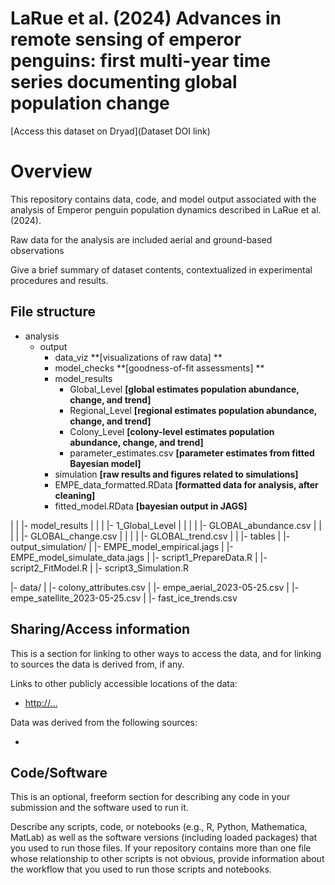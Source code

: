 # LaRue et al. (2024) Advances in remote sensing of emperor penguins: first multi-year time series documenting global population change

[Access this dataset on Dryad](Dataset DOI link)

# Overview

This repository contains data, code, and model output associated with the analysis of Emperor penguin population dynamics described in LaRue et al. (2024).

Raw data for the analysis are  included aerial and ground-based observations



Give a brief summary of dataset contents, contextualized in experimental procedures and results.

## File structure

- analysis
    - output
        - data_viz **[visualizations of raw data] **
        - model_checks **[goodness-of-fit assessments] **
        - model_results 
            - Global_Level **[global estimates population abundance, change, and trend]**
            - Regional_Level **[regional estimates population abundance, change, and trend]**
            - Colony_Level **[colony-level estimates population abundance, change, and trend]**
            - parameter_estimates.csv **[parameter estimates from fitted Bayesian model]**
        - simulation **[raw results and figures related to simulations]**
        - EMPE_data_formatted.RData **[formatted data for analysis, after cleaning]**
        - fitted_model.RData **[bayesian output in JAGS]**

|  |  |- model_results
|  |  |  |- 1_Global_Level
|  |  |  |  |- GLOBAL_abundance.csv
|  |  |  |  |- GLOBAL_change.csv
|  |  |  |  |- GLOBAL_trend.csv
|  |  |- tables
|  |- output_simulation/
|  |- EMPE_model_empirical.jags
|  |- EMPE_model_simulate_data.jags
|  |- script1_PrepareData.R
|  |- script2_FitModel.R
|  |- script3_Simulation.R

|- data/
|  |- colony_attributes.csv
|  |- empe_aerial_2023-05-25.csv
|  |- empe_satellite_2023-05-25.csv
|  |- fast_ice_trends.csv

## Sharing/Access information

This is a section for linking to other ways to access the data, and for linking to sources the data is derived from, if any.

Links to other publicly accessible locations of the data:
 - [http://...](http://...)

Data was derived from the following sources:
 - []()


## Code/Software

This is an optional, freeform section for describing any code in your submission and the software used to run it.

Describe any scripts, code, or notebooks (e.g., R, Python, Mathematica, MatLab) as well as the software versions (including loaded packages) that you used to run those files. If your repository contains more than one file whose relationship to other scripts is not obvious, provide information about the workflow that you used to run those scripts and notebooks.
